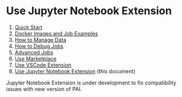 # Use Jupyter Notebook Extension

1. [Quick Start](./quick-start.md)
2. [Docker Images and Job Examples](./docker-images-and-job-examples.md)
3. [How to Manage Data](./how-to-manage-data.md)
4. [How to Debug Jobs](./how-to-debug-jobs.md)
5. [Advanced Jobs](./advanced-jobs.md)
6. [Use Marketplace](./use-marketplace.md)
7. [Use VSCode Extension](./use-vscode-extension.md)
8. [Use Jupyter Notebook Extension](./use-jupyter-notebook-extension.md) (this document)

Jupyter Notebook Extension is under development to fix compatibility issues with new version of PAI.
